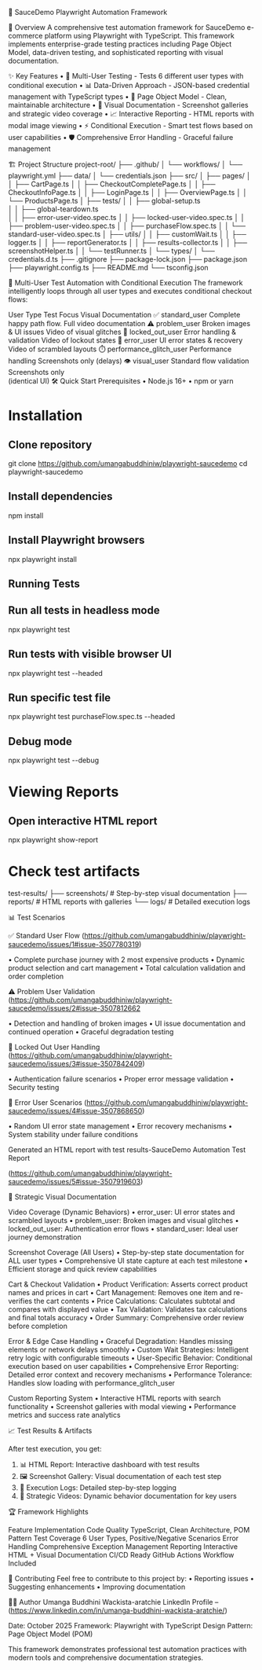 🧪 SauceDemo Playwright Automation Framework

🚀 Overview
A comprehensive test automation framework for SauceDemo e-commerce platform using Playwright with TypeScript. This framework implements enterprise-grade testing practices including Page Object Model, data-driven testing, and sophisticated reporting with visual documentation.

✨ Key Features
•	🔧 Multi-User Testing - Tests 6 different user types with conditional execution
•	📊 Data-Driven Approach - JSON-based credential management with TypeScript types
•	🎯 Page Object Model - Clean, maintainable architecture
•	📸 Visual Documentation - Screenshot galleries and strategic video coverage
•	📈 Interactive Reporting - HTML reports with modal image viewing
•	⚡ Conditional Execution - Smart test flows based on user capabilities
•	🛡️ Comprehensive Error Handling - Graceful failure management

🏗️ Project Structure
project-root/
├── .github/
│   └── workflows/
│       └── playwright.yml
├── data/
│   └── credentials.json
├── src/
│   ├── pages/
│   │   ├── CartPage.ts
│   │   ├── CheckoutCompletePage.ts
│   │   ├── CheckoutInfoPage.ts
│   │   ├── LoginPage.ts
│   │   ├── OverviewPage.ts
│   │   └── ProductsPage.ts
│   ├── tests/
│   │   ├── global-setup.ts          
│   │   ├── global-teardown.ts       
│   │   ├── error-user-video.spec.ts
│   │   ├── locked-user-video.spec.ts
│   │   ├── problem-user-video.spec.ts
│   │   ├── purchaseFlow.spec.ts
│   │   └── standard-user-video.spec.ts
│   ├── utils/
│   │   ├── customWait.ts
│   │   ├── logger.ts
│   │   ├── reportGenerator.ts
│   │   ├── results-collector.ts
│   │   ├── screenshotHelper.ts
│   │   └── testRunner.ts
│   └── types/
│       └── credentials.d.ts
├── .gitignore
├── package-lock.json
├── package.json
├── playwright.config.ts
├── README.md
└── tsconfig.json

🎪 Multi-User Test Automation with Conditional Execution
The framework intelligently loops through all user types and executes conditional checkout flows:
 
User Type	                 Test Focus	                Visual Documentation
✅ standard_user	            Complete happy path flow.    Full video documentation
⚠️ problem_user	             Broken images & UI issues	  Video of visual glitches
🚫 locked_out_user	         Error handling & validation  Video of lockout states
🧨 error_user	             UI error states & recovery	  Video of scrambled layouts
⏱️ performance_glitch_user	 Performance handling	      Screenshots only (delays)
👁️ visual_user	              Standard flow validation	   Screenshots only          
                                                          (identical UI)
🛠️ Quick Start
Prerequisites
•	Node.js 16+
•	npm or yarn

# Installation

## Clone repository
git clone https://github.com/umangabuddhiniw/playwright-saucedemo
cd playwright-saucedemo

## Install dependencies
npm install

## Install Playwright browsers
npx playwright install

## Running Tests

## Run all tests in headless mode
npx playwright test

## Run tests with visible browser UI
npx playwright test --headed

## Run specific test file
npx playwright test purchaseFlow.spec.ts --headed

## Debug mode
npx playwright test --debug

# Viewing Reports

## Open interactive HTML report
npx playwright show-report

# Check test artifacts

test-results/
├── screenshots/    # Step-by-step visual documentation
├── reports/        # HTML reports with galleries
└── logs/          # Detailed execution logs

📊 Test Scenarios

✅ Standard User Flow
(https://github.com/umangabuddhiniw/playwright-saucedemo/issues/1#issue-3507780319)

•	Complete purchase journey with 2 most expensive products
•	Dynamic product selection and cart management
•	Total calculation validation and order completion

⚠️ Problem User Validation
(https://github.com/umangabuddhiniw/playwright-saucedemo/issues/2#issue-3507812662

•	Detection and handling of broken images
•	UI issue documentation and continued operation
•	Graceful degradation testing

🚫 Locked Out User Handling
(https://github.com/umangabuddhiniw/playwright-saucedemo/issues/3#issue-3507842409)

•	Authentication failure scenarios
•	Proper error message validation
•	Security testing

🧨 Error User Scenarios
(https://github.com/umangabuddhiniw/playwright-saucedemo/issues/4#issue-3507868650)

•	Random UI error state management
•	Error recovery mechanisms
•	System stability under failure conditions


Generated an HTML report with test results-SauceDemo Automation Test Report

(https://github.com/umangabuddhiniw/playwright-saucedemo/issues/5#issue-3507919603)


🎨 Strategic Visual Documentation

Video Coverage (Dynamic Behaviors)
•	error_user: UI error states and scrambled layouts
•	problem_user: Broken images and visual glitches
•	locked_out_user: Authentication error flows
•	standard_user: Ideal user journey demonstration

Screenshot Coverage (All Users)
•	Step-by-step state documentation for ALL user types
•	Comprehensive UI state capture at each test milestone
•	Efficient storage and quick review capabilities

Cart & Checkout Validation
•	Product Verification: Asserts correct product names and prices in cart
•	Cart Management: Removes one item and re-verifies the cart contents
•	Price Calculations: Calculates subtotal and compares with displayed value
•	Tax Validation: Validates tax calculations and final totals accuracy
•	Order Summary: Comprehensive order review before completion

Error & Edge Case Handling
•	Graceful Degradation: Handles missing elements or network delays smoothly
•	Custom Wait Strategies: Intelligent retry logic with configurable timeouts
•	User-Specific Behavior: Conditional execution based on user capabilities
•	Comprehensive Error Reporting: Detailed error context and recovery mechanisms
•	Performance Tolerance: Handles slow loading with performance_glitch_user

Custom Reporting System
•	Interactive HTML reports with search functionality
•	Screenshot galleries with modal viewing
•	Performance metrics and success rate analytics

📈 Test Results & Artifacts

After test execution, you get:
1.	📊 HTML Report: Interactive dashboard with test results
2.	🖼️ Screenshot Gallery: Visual documentation of each test step
3.	📝 Execution Logs: Detailed step-by-step logging
4.	🎥 Strategic Videos: Dynamic behavior documentation for key users

🏆 Framework Highlights

Feature	Implementation
Code Quality	TypeScript, Clean Architecture, POM Pattern
Test Coverage	6 User Types, Positive/Negative Scenarios
Error Handling	Comprehensive Exception Management
Reporting	Interactive HTML + Visual Documentation
CI/CD Ready	GitHub Actions Workflow Included

🤝 Contributing
Feel free to contribute to this project by:
•	Reporting issues
•	Suggesting enhancements
•	Improving documentation

👨‍💻 Author
Umanga Buddhini Wackista-aratchie
LinkedIn Profile –(https://www.linkedin.com/in/umanga-buddhini-wackista-aratchie/)

Date: October 2025
Framework: Playwright with TypeScript
Design Pattern: Page Object Model (POM)
 
This framework demonstrates professional test automation practices with modern tools and comprehensive documentation strategies.

